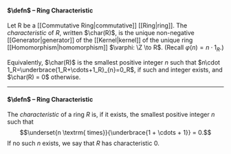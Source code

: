 #### $\defn$ – Ring Characteristic
Let R be a [[Commutative Ring|commutative]] [[Ring|ring]]. The *characteristic* of $R$, written $\char(R)$, 
is the unique non-negative [[Generator|generator]] of the [[Kernel|kernel]] of the unique ring [[Homomorphism|homomorphism]] $\varphi: \Z \to R$. (Recall $\varphi(n) = n \cdot 1_R$.)

Equivalently, $\char(R)$ is the smallest positive integer $n$ such that $n\cdot 1_R=\underbrace{1_R+\cdots+1_R}_{n}=0_R$, if such and integer exists, and $\char(R) = 0$ otherwise. 
***

#### $\defn$ – Ring Characteristic
The *characteristic* of a ring $R$ is, if it exists, the smallest positive integer $n$ such that
$$\underset{n \textrm{ times}}{\underbrace{1 + \cdots + 1}} = 0.$$
If no such $n$ exists, we say that $R$ has characteristic $0$.